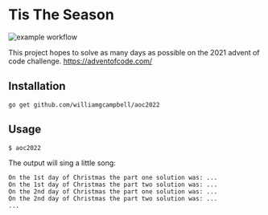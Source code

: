 # Tis The Season
![example workflow](https://github.com/williamgcampbell/aoc2022/actions/workflows/go.test.yml/badge.svg
)

This project hopes to solve as many days as possible on the 2021 advent of code challenge.
https://adventofcode.com/

## Installation

```
go get github.com/williamgcampbell/aoc2022
```

## Usage
```
$ aoc2022
``` 

The output will sing a little song:
```
On the 1st day of Christmas the part one solution was: ...
On the 1st day of Christmas the part two solution was: ...
On the 2nd day of Christmas the part one solution was: ...
On the 2nd day of Christmas the part two solution was: ...
...
```